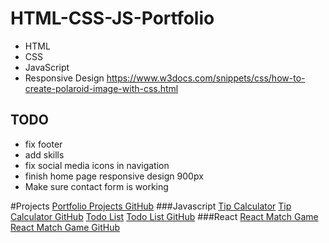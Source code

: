 # HTML-CSS-JS-Portfolio
* HTML
* CSS
* JavaScript
* Responsive Design
https://www.w3docs.com/snippets/css/how-to-create-polaroid-image-with-css.html


## TODO
* fix footer
* add skills
* fix social media icons in navigation
* finish home page responsive design 900px
* Make sure contact form is working

#Projects
[Portfolio Projects GitHub](https://github.com/SR-Portfolio-Projects)
###Javascript
[Tip Calculator](https://js-tip-calculator.netlify.app/)
[Tip Calculator GitHub](https://github.com/SR-Portfolio-Projects/JS-Tip-Calculator)
[Todo List](https://pure-js-todo.netlify.app/)
[Todo List GitHub](https://github.com/SR-Portfolio-Projects/JS-ToDo)
###React
[React Match Game](https://react-match-game-ecru.vercel.app/)
[React Match Game GitHub](https://github.com/SR-Portfolio-Projects/React-Memory-Game)
